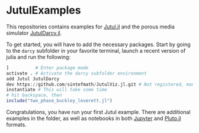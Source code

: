 # JutulExamples
 
This repositories contains examples for [Jutul.jl](https://github.com/sintefmath/Jutul.jl/) and the porous media simulator [JutulDarcy.jl](https://github.com/sintefmath/JutulDarcy.jl/).

To get started, you will have to add the necessary packages. Start by going to the `darcy` subfolder in your favorite terminal, launch a recent version of julia and run the following:
```julia
]          # Enter package mode
activate . # Activate the darcy subfolder environment
add Jutul JutulDarcy
dev https://github.com/sintefmath/JutulViz.jl.git # Not registered, manual URL
instantiate # This will take some time
# hit backspace, then
include("two_phase_buckley_leverett.jl")
```
Congratulations, you have run your first Jutul example. There are additional examples in the folder, as well as notebooks in both [Jupyter](https://jupyter.org/) and [Pluto.jl](https://github.com/fonsp/Pluto.jl) formats.
